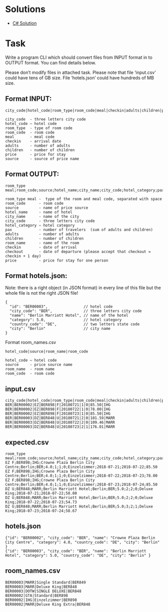 # Solutions

- [C# Solution](https://github.com/tsvayer/programming-task-file-converter/tree/csharp)

# Task

Write a program CLI which should convert files from INPUT format in to OUTPUT format. You can find details below.

Please don’t modify files in attached task.
Please note that file ‘input.csv’ could have tens of GB size. File ‘hotels.json’ could have hundreds of MB size.

## Format INPUT:

```
city_code|hotel_code|room_type|room_code|meal|checkin|adults|children|price|source
```

```
city_code  - three letters city code
hotel_code – hotel code
room_type  - type of room code
room_code  - room code
meal       - meal code
checkin    - arrival date
adults     - number of adults
children   - number of children
price      - price for stay
source     - source of price name
```

## Format OUTPUT:

```
room_type meal;room_code;source;hotel_name;city_name;city_code;hotel_category;pax;adults;children;room_name;checkin;checkout;price
```

```
room_type meal -  type of the room and meal code, separated with space
room_code      - room code
source         - name of price source
hotel_name     - name of hotel
city_name      - name of the city
city_code      - three letters city code
hotel_category – hotel category
pax            - number of travelers  (sum of adults and children)
adults         - number of adults
children       - number of children
room_name      - name of the room
checkin        - date of arrival
checkout       - date of departure (please accept that checkout = checkin + 1 day)
price          - price for stay for one person
```

## Format hotels.json:

Note: there is a right object (in JSON format) in every line of this file but the whole file is not the right JSON file!

```
{
  "id": "BER00003",                // hotel code
  "city_code": "BER",              // three letters city code
  "name": "Berlin Marriott Hotel", // name of the hotel
  "category": 5.0,                 // hotel category
  "country_code": "DE",            // two letters state code
  "city": "Berlin"                 // city name
}
```

Format room_names.csv

```
hotel_code|source|room_name|room_code
```

```
hotel_code – hotel code
source     - price source name
room_name  - room name
room_code  - room code
```

## input.csv

```
city_code|hotel_code|room_type|room_code|meal|checkin|adults|children|price|source
BER|BER00002|EZ|BER898|F|20180721|1|0|85.50|IHG
BER|BER00002|EZ|BER898|F|20180722|1|0|78.00|IHG
BER|BER00002|EZ|BER898|F|20180723|1|0|85.50|IHG
BER|BER00003|DZ|BER848|U|20180721|2|0|101.59|MARR
BER|BER00003|DZ|BER848|U|20180722|2|0|109.46|MARR
BER|BER00003|DZ|BER848|U|20180723|2|1|176.01|MARR
```

## expected.csv

```
room_type meal;room_code;source;hotel_name;city_name;city_code;hotel_category;pax;adults;children;room_name;checkin;checkout;price
EZ F;BER898;IHG;Crowne Plaza Berlin City Centre;Berlin;BER;4.0;1;1;0;Einzelzimmer;2018-07-21;2018-07-22;85.50
EZ F;BER898;IHG;Crowne Plaza Berlin City Centre;Berlin;BER;4.0;1;1;0;Einzelzimmer;2018-07-22;2018-07-23;78.00
EZ F;BER898;IHG;Crowne Plaza Berlin City Centre;Berlin;BER;4.0;1;1;0;Einzelzimmer;2018-07-23;2018-07-24;85.50
DZ U;BER848;MARR;Berlin Marriott Hotel;Berlin;BER;5.0;2;2;0;Deluxe King;2018-07-21;2018-07-22;50.80
DZ U;BER848;MARR;Berlin Marriott Hotel;Berlin;BER;5.0;2;2;0;Deluxe King;2018-07-22;2018-07-23;54.73
DZ U;BER848;MARR;Berlin Marriott Hotel;Berlin;BER;5.0;3;2;1;Deluxe King;2018-07-23;2018-07-24;58.67
```

## hotels.json

```
{"id": "BER00002", "city_code": "BER", "name": "Crowne Plaza Berlin City Centre", "category": 4.0, "country_code": "DE", "city": "Berlin" }
{"id": "BER00003", "city_code": "BER", "name": "Berlin Marriott Hotel", "category": 5.0, "country_code": "DE", "city": "Berlin" }
```

## room_names.csv

```
BER00003|MARR|Single Standard|BER849
BER00003|MARR|Deluxe King|BER848
BER00003|DOTW|SINGLE DELUXE|BER848
BER00002|GTA|Standard|BER898
BER00002|IHG|Einzelzimmer|BER898
BER00002|MARR|Deluxe King Extra|BER848
```
